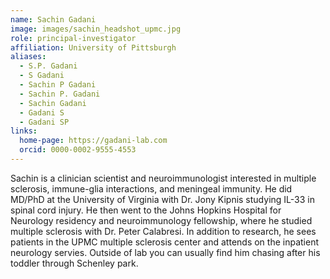 ```yaml
---
name: Sachin Gadani
image: images/sachin_headshot_upmc.jpg
role: principal-investigator
affiliation: University of Pittsburgh
aliases:
  - S.P. Gadani
  - S Gadani
  - Sachin P Gadani
  - Sachin P. Gadani
  - Sachin Gadani
  - Gadani S
  - Gadani SP
links:
  home-page: https://gadani-lab.com
  orcid: 0000-0002-9555-4553
---
```


Sachin is a clinician scientist and neuroimmunologist interested in multiple sclerosis, immune-glia interactions, and meningeal immunity. He did MD/PhD at the University of Virginia with Dr. Jony Kipnis studying IL-33 in spinal cord injury. He then went to the Johns Hopkins Hospital for Neurology residency and neuroimmunology fellowship, where he studied multiple sclerosis with Dr. Peter Calabresi. In addition to research, he sees patients in the UPMC multiple sclerosis center and attends on the inpatient neurology servies. Outside of lab you can usually find him chasing after his toddler through Schenley park.
